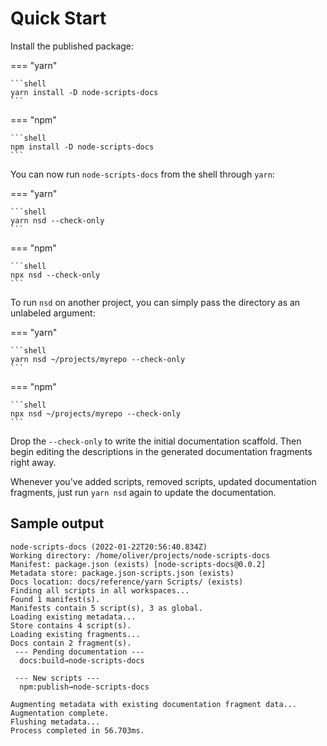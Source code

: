 # Quick Start

Install the published package:

=== "yarn"

    ```shell
    yarn install -D node-scripts-docs
    ```

=== "npm"

    ```shell
    npm install -D node-scripts-docs
    ```

You can now run `node-scripts-docs` from the shell through `yarn`:

=== "yarn"

    ```shell
    yarn nsd --check-only
    ```

=== "npm"

    ```shell
    npx nsd --check-only
    ```

To run `nsd` on another project, you can simply pass the directory as an unlabeled argument:

=== "yarn"

    ```shell
    yarn nsd ~/projects/myrepo --check-only
    ```

=== "npm"

    ```shell
    npx nsd ~/projects/myrepo --check-only
    ```

Drop the `--check-only` to write the initial documentation scaffold. Then begin editing the descriptions in the generated documentation fragments right away.

Whenever you've added scripts, removed scripts, updated documentation fragments, just run `yarn nsd` again to update the documentation.

## Sample output

```shell
node-scripts-docs (2022-01-22T20:56:40.834Z)
Working directory: /home/oliver/projects/node-scripts-docs
Manifest: package.json (exists) [node-scripts-docs@0.0.2]
Metadata store: package.json-scripts.json (exists)
Docs location: docs/reference/yarn Scripts/ (exists)
Finding all scripts in all workspaces...
Found 1 manifest(s).
Manifests contain 5 script(s), 3 as global.
Loading existing metadata...
Store contains 4 script(s).
Loading existing fragments...
Docs contain 2 fragment(s).
 --- Pending documentation ---
  docs:build→node-scripts-docs

 --- New scripts ---
  npm:publish→node-scripts-docs

Augmenting metadata with existing documentation fragment data...
Augmentation complete.
Flushing metadata...
Process completed in 56.703ms.
```
